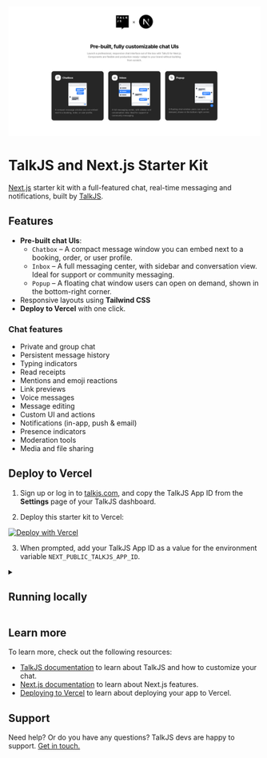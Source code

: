 ![TalkJS and Next.js Starter Kit cover, showing chat UI cards for a chatbox, inbox, and a popup UI.](/public/cover.png)

# TalkJS and Next.js Starter Kit

[Next.js](https://nextjs.org) starter kit with a full-featured chat, real-time messaging and notifications, built by [TalkJS](https://talkjs.com).

## Features

- **Pre-built chat UIs**:
  - `Chatbox` – A compact message window you can embed next to a booking, order, or user profile.
  - `Inbox` – A full messaging center, with sidebar and conversation view. Ideal for support or community messaging.
  - `Popup` – A floating chat window users can open on demand, shown in the bottom-right corner.
- Responsive layouts using **Tailwind CSS**
- **Deploy to Vercel** with one click.

### Chat features
- Private and group chat
- Persistent message history
- Typing indicators
- Read receipts
- Mentions and emoji reactions
- Link previews
- Voice messages
- Message editing
- Custom UI and actions
- Notifications (in-app, push & email)
- Presence indicators
- Moderation tools
- Media and file sharing

## Deploy to Vercel

1. Sign up or log in to [talkjs.com](https://talkjs.com), and copy the TalkJS App ID from the **Settings** page of your TalkJS dashboard.

2. Deploy this starter kit to Vercel:

[![Deploy with Vercel](https://vercel.com/button)](https://vercel.com/new/clone?repository-url=https://github.com/talkjs/talkjs-nextjs-starter&env=NEXT_PUBLIC_TALKJS_APP_ID&envDescription=Your%20TalkJS%20App%20ID&envLink=https://talkjs.com/dashboard)

3. When prompted, add your TalkJS App ID as a value for the environment variable `NEXT_PUBLIC_TALKJS_APP_ID`.

<details>
<summary><h2>Running locally</h2></summary>

### 1. Clone this repository

```bash
git clone https://github.com/talkjs/talkjs-vercel
cd talkjs-vercel
```

### 2. Install dependencies

```bash
npm install
# or
yarn install
```

### 3. Configure environment variables

Create an `.env` file based on the example:

```bash
cp .env.example .env
```

Sign up or log in to [talkjs.com](https://talkjs.com), and copy your TalkJS App ID from the **Settings** page of your dashboard.

In your `.env` file, replace `<YOUR_APP_ID>` with your own TalkJS App ID:

```
NEXT_PUBLIC_TALKJS_APP_ID="<YOUR_APP_ID>"
```

### 4. Run the development server

```bash
npm run dev
# or
yarn dev
```

### 5. View and edit

Open [http://localhost:3000](http://localhost:3000) to view the app in your browser.

You can start editing any page, and changes update automatically. 

You can fully customize any aspect of the chat UI and functionality for the perfect in-app chat experience. Check out the [TalkJS documentation](https://talkjs.com/docs) to get started.
</details>

## Learn more

To learn more, check out the following resources:

* [TalkJS documentation](https://talkjs.com/docs) to learn about TalkJS and how to customize your chat.
* [Next.js documentation](https://nextjs.org/docs) to learn about Next.js features.
* [Deploying to Vercel](https://vercel.com/docs/deployments) to learn about deploying your app to Vercel.

## Support

Need help? Or do you have any questions? TalkJS devs are happy to support. [Get in touch.](https://talkjs.com/?chat)
